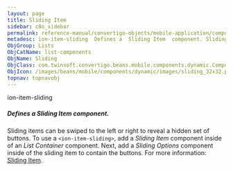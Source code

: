 ```yaml
---
layout: page
title: Sliding Item
sidebar: c8o_sidebar
permalink: reference-manual/convertigo-objects/mobile-application/components/list-components/sliding-item/
metadesc: ion-item-sliding  Defines a  Sliding Item  component. Sliding items can be swiped to the left or right to reveal a hidden set of buttons. To use a  &l
ObjGroup: Lists
ObjCatName: list-components
ObjName: Sliding
ObjClass: com.twinsoft.convertigo.beans.mobile.components.dynamic.ComponentManager$1
ObjIcon: /images/beans/mobile/components/dynamic/images/sliding_32x32.png
topnav: topnavobj
---
```

ion-item-sliding
##### Defines a <i>Sliding Item</i> component.
Sliding items can be swiped to the left or right to reveal a hidden set of buttons.
To use a <code>&lt;ion-item-sliding&gt;</code>, add a <i>Sliding Item</i> component inside of an <i>List Container</i> component.
Next, add a <i>Sliding Options</i> component inside of the sliding item to contain the buttons.
 For more information: <a href='https://ionicframework.com/docs/v3/components/#sliding-list' target='_blank'>Sliding Item</a>.

